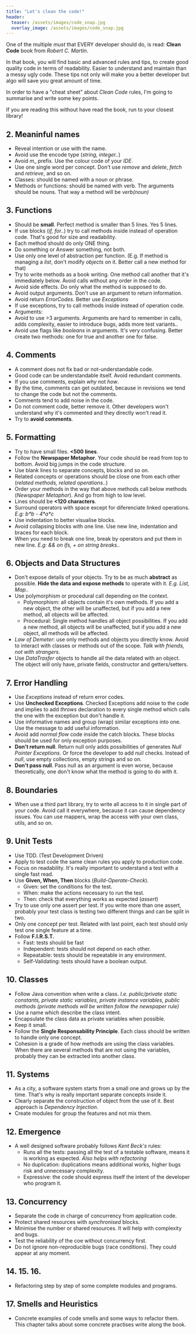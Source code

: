 ```yaml
---
title: "Let's clean the code!"
header:
  teaser: /assets/images/code_snap.jpg
  overlay_image: /assets/images/code_snap.jpg
---
```


One of the multiple _must_ that EVERY developer should do, is read: __Clean Code__ book from _Robert C. Martin_.

In that book, you will find basic and advanced rules and tips, to create good quality code in terms of readability. Easier to understand and maintain than a messy ugly code. These tips not only will make you a better developer but algo will save you great amount of time.

In order to have a "cheat sheet" about _Clean Code_ rules, I'm going to summarise and write some key points. 

If you are reading this without have read the book, run to your closest library!

## 2. Meaninful names
- Reveal intention or use with the name.
- Avoid use the encode type (_string, integer.._)
- Avoid _m_\_ prefix. Use the colour code of your _IDE_.
- Use one single word per concept. Don't use _remove_ and _delete_, _fetch_ and _retrieve_, and so on.
- Classes: should be named with a noun or phrase.
- Methods or functions: should be named with verb. The arguments should be nouns. That way a method will be _verb(noun)_

## 3. Functions
- Should be __small__. Perfect method is smaller than 5 lines. Yes 5 lines.
- If use blocks (_if, for.._) try to call methods inside instead of operation code. That's good for size and readability.
- Each method should do only ONE thing.
- Do something or Answer something, not both.
- Use only one level of abstraction per function. (E.g. If  method is managing a _list_, don't modify _objects_ on it. Better call a new method for that)
- Try to write methods as a book writing. One method call another that it's immediately below. Avoid calls without any order in the code.
- Avoid side effects. Do only what the method is supposed to do.
- Avoid output arguments. Don't use an argument to return information.
- Avoid return _ErrorCodes_. Better use _Exceptions_
- If use exceptions, try to call methods inside instead of operation code.
- Arguments:
- Avoid to use >3 arguments. Arguments are hard to remember in calls, adds complexity, easier to introduce bugs, adds more test variants..
- Avoid use flags like _booleans_ in arguments. It's very confusing. Better create two methods: one for true and another one for false.

## 4. Comments
- A comment does not fix bad or not-understandable code.
- Good code can be understandable itself. Avoid redundant comments.
- If you use comments, explain _why_ not _how_.
- By the time, comments can get outdated, because in revisions we tend to change the code but not the comments.
- Comments tend to add noise in the code.
- Do not comment code, better remove it. Other developers won't understand why it's commented and they directly won't read it.
- Try to __avoid comments__.

## 5. Formatting
- Try to have small files. __<500 lines__.
- Follow the __Newspaper Metaphor__. Your code should be read from top to bottom. Avoid big jumps in the code structure.
- Use blank lines to separate concepts, blocks and so on.
- Related concepts or operations should be close one from each other (_related methods, related operations.._)
- Order your methods in the way that above methods call below methods (_Newspaper Metaphor_). And go from high to low level.
- Lines should be __<120 characters__.
- Surround operators with space except for diferenciate linked operations. _E.g: b\*b - 4\*a\*c_
- Use indentation to better visualise blocks.
- Avoid collapsing blocks with one line. Use new line, indentation and braces for each block.
- When you need to break one line, break by operators and put them in new line. _E.g: && on ifs, + on string breaks.._

## 6. Objects and Data Structures
- Don't expose details of your objects. Try to be as much __abstract__ as possible. __Hide the data and expose methods__ to operate with it. _E.g. List, Map.._
- Use polymorphism or procedural call depending on the context. 
    - Polymorphism: all objects contain it's own methods. If you add a new object, the other will be unaffected, but if you add a new method, all objects will be affected.
    - Procedural: Single method handles all object possibilities. If you add a new method, all objects will be unaffected, but if you add a new object, all methods will be affected.
- _Law of Demeter_: use only methods and objects you directly know. Avoid to interact with classes or methods out of the scope. _Talk with friends, not with strangers_.
- Use _DataTrasfer_ objects to handle all the data related with an object. The object will only have, private fields, constructor and getters/setters.

## 7. Error Handling
- Use _Exceptions_ instead of return error codes.
- Use __Unchecked Exceptions__. Checked Exceptions add noise to the code and implies to add _throws_ declaration to every single method which calls the one with the exception but don't handle it.
- Use informative names and group (wrap) similar exceptions into one. Use the message to add useful information.
- Avoid add _normal flow_ code inside the catch blocks. These blocks should be used for only exception purposes.
- __Don't return null__. Return null only adds possibilities of generates _Null Pointer Exceptions_. Or force the developer to add _null_ checks. Instead of _null_, use empty collections, empty strings and so on.
- __Don't pass null__. Pass null as an argument is even worse, because theoretically, one don't know what the method is going to do with it.

## 8. Boundaries
- When use a third part library, try to write all access to it in single part of your code. Avoid call it everywhere, because it can cause dependency issues. You can use mappers, wrap the access with your own class, utils, and so on.

## 9. Unit Tests
- Use TDD. (Test Development Driven)
- Apply to test code the same clean rules you apply to production code.
- Focus on readability. It's really important to understand a test with a single fast read.
- Use __Given, When, Then__ blocks (_Build-Operate-Check_).
    - Given: set the conditions for the test.
    - When: make the actions necessary to run the test.
    - Then: check that everything works as expected (_assert_)
- Try to use only one assert per test. If you write more than one assert, probably your test class is testing two different things and can be split in two.
- Only one concept per test. Related with last point, each test should only test one single feature at a time.
- Follow __F.I.R.S.T.__
    - Fast: tests should be fast
    - Independent: tests should not depend on each other.
    - Repeatable: tests should be repeatable in any environment.
    - Self-Validating: tests should have a boolean output.
    
## 10. Classes
- Follow Java convention when write a class. _I.e. public/private static constants, private static variables, private instance variables, public methods (private methods will be written follow the newspaper rule)_
- Use a name which describe the class intent.
- Encapsulate the class data as private variables when possible.
- Keep it small.
- Follow the __Single Responsability Principle__. Each class should be written to handle only one concept.
- Cohesion is a grade of how methods are using the class variables. When there are several methods that are not using the variables, probably they can be extracted into another class.

## 11. Systems
- As a city, a software system starts from a small one and grows up by the time. That's why is really important separate concepts inside it.
- Clearly separate the construction of object from the use of it. Best approach is _Dependency Injection_.
- Create modules for group the features and not mix them.

## 12. Emergence
- A well designed software probably follows _Kent Beck's_ rules:
    - Runs all the tests: passing all the test of a testable software, means it is working as expected. _Also helps with refactoring_
    - No duplication: duplications means additional works, higher bugs risk and unnecessary complexity.
    - Expressive: the code should express itself the intent of the developer who program it.
    
## 13. Concurrency
- Separate the code in charge of concurrency from application code.
- Protect shared resources with _synchronised_ blocks.
- Minimise the number or shared resources. It will help with complexity and bugs.
- Test the reliability of the coe without concurrency first.
- Do not ignore non-reproducible bugs (race conditions). They could appear at any moment.

## 14. 15. 16.
- Refactoring step by step of some complete modules and programs.

## 17. Smells and Heuristics
- Concrete examples of code smells and some ways to refactor them. This chapter talks about some concrete practises write along the book.
